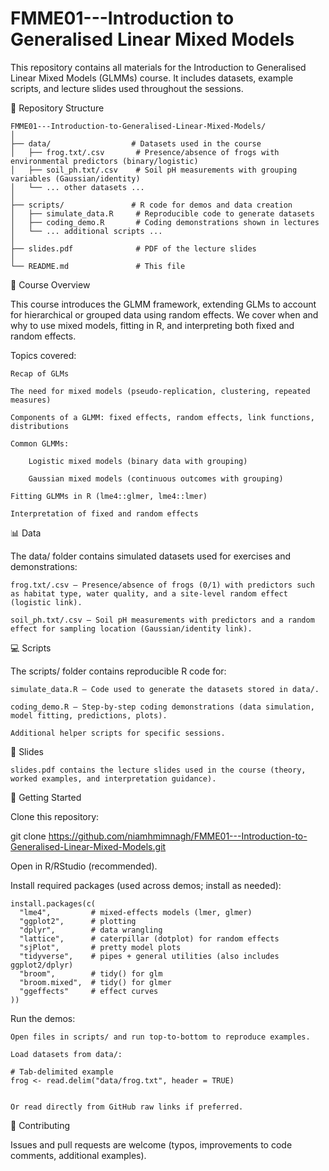 # FMME01---Introduction to Generalised Linear Mixed Models
This repository contains all materials for the Introduction to Generalised Linear Mixed Models (GLMMs) course. It includes datasets, example scripts, and lecture slides used throughout the sessions.

📂 Repository Structure
```text
FMME01---Introduction-to-Generalised-Linear-Mixed-Models/
│
├── data/                  # Datasets used in the course
│   ├── frog.txt/.csv       # Presence/absence of frogs with environmental predictors (binary/logistic)
│   ├── soil_ph.txt/.csv    # Soil pH measurements with grouping variables (Gaussian/identity)
│   └── ... other datasets ...
│
├── scripts/               # R code for demos and data creation
│   ├── simulate_data.R     # Reproducible code to generate datasets
│   ├── coding_demo.R       # Coding demonstrations shown in lectures
│   └── ... additional scripts ...
│
├── slides.pdf              # PDF of the lecture slides
│
└── README.md               # This file
```
📖 Course Overview

This course introduces the GLMM framework, extending GLMs to account for hierarchical or grouped data using random effects. We cover when and why to use mixed models, fitting in R, and interpreting both fixed and random effects.

Topics covered:

    Recap of GLMs

    The need for mixed models (pseudo-replication, clustering, repeated measures)

    Components of a GLMM: fixed effects, random effects, link functions, distributions

    Common GLMMs:

        Logistic mixed models (binary data with grouping)

        Gaussian mixed models (continuous outcomes with grouping)

    Fitting GLMMs in R (lme4::glmer, lme4::lmer)

    Interpretation of fixed and random effects

📊 Data

The data/ folder contains simulated datasets used for exercises and demonstrations:

    frog.txt/.csv — Presence/absence of frogs (0/1) with predictors such as habitat type, water quality, and a site-level random effect (logistic link).

    soil_ph.txt/.csv — Soil pH measurements with predictors and a random effect for sampling location (Gaussian/identity link).

💻 Scripts

The scripts/ folder contains reproducible R code for:

    simulate_data.R — Code used to generate the datasets stored in data/.

    coding_demo.R — Step-by-step coding demonstrations (data simulation, model fitting, predictions, plots).

    Additional helper scripts for specific sessions.

📑 Slides

    slides.pdf contains the lecture slides used in the course (theory, worked examples, and interpretation guidance).

🔧 Getting Started

Clone this repository:

git clone https://github.com/niamhmimnagh/FMME01---Introduction-to-Generalised-Linear-Mixed-Models.git

Open in R/RStudio (recommended).

Install required packages (used across demos; install as needed):

    install.packages(c(
      "lme4",         # mixed-effects models (lmer, glmer)
      "ggplot2",      # plotting
      "dplyr",        # data wrangling
      "lattice",      # caterpillar (dotplot) for random effects
      "sjPlot",       # pretty model plots
      "tidyverse",    # pipes + general utilities (also includes ggplot2/dplyr)
      "broom",        # tidy() for glm
      "broom.mixed",  # tidy() for glmer
      "ggeffects"     # effect curves
    ))

Run the demos:

    Open files in scripts/ and run top-to-bottom to reproduce examples.

    Load datasets from data/:

    # Tab-delimited example
    frog <- read.delim("data/frog.txt", header = TRUE)


    Or read directly from GitHub raw links if preferred.

🤝 Contributing

Issues and pull requests are welcome (typos, improvements to code comments, additional examples).

